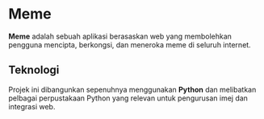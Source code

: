 # Meme 

**Meme** adalah sebuah aplikasi berasaskan web yang membolehkan pengguna mencipta, berkongsi, dan meneroka meme di seluruh internet. 



## Teknologi

Projek ini dibangunkan sepenuhnya menggunakan **Python** dan melibatkan pelbagai perpustakaan Python yang relevan untuk pengurusan imej dan integrasi web.

